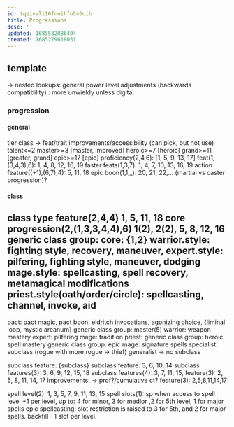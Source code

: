 ```yaml
---
id: tqeivvli16fnuihfo5v6uib
title: Progressions
desc: ''
updated: 1685532086494
created: 1685279618031
---
```


## template
-> nested lookups: general power level adjustments
(backwards compatibility)
: more unwieldy unless digital

### progression
#### general
tier class -> feat/trait improvements/accessibility (can pick, but not use)
  talent<=2
  master>=3 [master, improved]
  heroic>=7 [heroic]
  grand>=11 [greater, grand]
  epic>=17 [epic]
proficiency(2,4,6): [1, 5, 9, 13, 17]
feat(1,(3,4,3),6): 1, 4, 8, 12, 16, 19
  faster feats(1,3,7): 1, 4, 7, 10, 13, 16, 19
action feature((+1),(6,7),4): 5, 11, 18
epic boon(1,1,_): 20, 21, 22,…
(martial vs caster progression)?

#### class
class type feature(2,4,4)
  1, 5, 11, 18
core progression(2,(1,3,3,4,4),6)
  1(2), 2(2), 5, 8, 12, 16
generic class group: core: {1,2}
  warrior.style: fighting style, recovery, maneuver,
  expert.style: pilfering, fighting style, maneuver, dodging
  mage.style: spellcasting, spell recovery, metamagical modifications
  priest.style(oath/order/circle): spellcasting, channel, invoke, aid
  --
  pact: pact magic, pact boon, eldritch invocations, agonizing choice, {liminal loop, mystic arcanum}
generic class group: master(5)
  warrior: weapon mastery
  expert: pilfering
  mage: tradition
  priest:
generic class group: heroic
  spell mastery
generic class group: epic
  mage: signature spells
specialist: subclass (rogue with more rogue -> thief)
generalist -> no subclass

subclass feature: {subclass}
  subclass feature: 3, 6, 10, 14
  subclass features(3): 3, 6, 9, 12, 15, 18
  subclass features(4): 3, 7, 11, 15,
feature(3): 2, 5, 8, 11, 14, 17
  improvements: -> prof?/cumulative ct?
  feature(3): 2,5,8,11,14,17

spell level(2): 1, 3, 5, 7, 9, 11, 13, 15
spell slots(1): sp
  when access to spell level
  +1 per level, up to:
  4 for minor, 3 for medior ,2 for 5th level, 1 for major spells
  epic spellcasting: slot restriction is raised to 3 for 5th, and 2 for major spells. backfill +1 slot per level.
